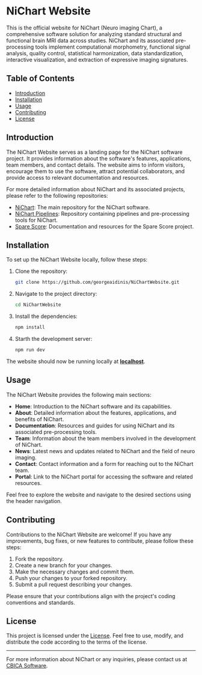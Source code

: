 # NiChart Website

This is the official website for NiChart (Neuro imaging Chart), a comprehensive software solution for analyzing standard structural and functional brain MRI data across studies. NiChart and its associated pre-processing tools implement computational morphometry, functional signal analysis, quality control, statistical harmonization, data standardization, interactive visualization, and extraction of expressive imaging signatures.

## Table of Contents

- [Introduction](#introduction)
- [Installation](#installation)
- [Usage](#usage)
- [Contributing](#contributing)
- [License](#license)

## Introduction

The NiChart Website serves as a landing page for the NiChart software project. It provides information about the software's features, applications, team members, and contact details. The website aims to inform visitors, encourage them to use the software, attract potential collaborators, and provide access to relevant documentation and resources.

For more detailed information about NiChart and its associated projects, please refer to the following repositories:

- [NiChart](https://github.com/georgeaidinis/NiChart): The main repository for the NiChart software.
- [NiChart Pipelines](https://github.com/georgeaidinis/niCHARTPipelines): Repository containing pipelines and pre-processing tools for NiChart.
- [Spare Score](https://github.com/georgeaidinis/spare_score): Documentation and resources for the Spare Score project.

## Installation

To set up the NiChart Website locally, follow these steps:

1. Clone the repository:

    ```bash
    git clone https://github.com/georgeaidinis/NiChartWebsite.git
    ```

2. Navigate to the project directory:

    ```bash
    cd NiChartWebsite
    ```

3. Install the dependencies:

    ```bash
    npm install
    ```

4. Starth the development server:

    ```bash
    npm run dev
    ```

The website should now be running locally at **[localhost](http://localhost:3000)**.

## Usage

The NiChart Website provides the following main sections:

- **Home**: Introduction to the NiChart software and its capabilities.
- **About**: Detailed information about the features, applications, and benefits of NiChart.
- **Documentation**: Resources and guides for using NiChart and its associated pre-processing tools.
- **Team**: Information about the team members involved in the development of NiChart.
- **News**: Latest news and updates related to NiChart and the field of neuro imaging.
- **Contact**: Contact information and a form for reaching out to the NiChart team.
- **Portal**: Link to the NiChart portal for accessing the software and related resources.

Feel free to explore the website and navigate to the desired sections using the header navigation.

## Contributing

Contributions to the NiChart Website are welcome! If you have any improvements, bug fixes, or new features to contribute, please follow these steps:

1. Fork the repository.
2. Create a new branch for your changes.
3. Make the necessary changes and commit them.
4. Push your changes to your forked repository.
5. Submit a pull request describing your changes.

Please ensure that your contributions align with the project's coding conventions and standards.

## License

This project is licensed under the [License](LICENSE). Feel free to use, modify, and distribute the code according to the terms of the license.

---

For more information about NiChart or any inquiries, please contact us at [CBICA Software](mailto:software@cbica.upenn.edu).
